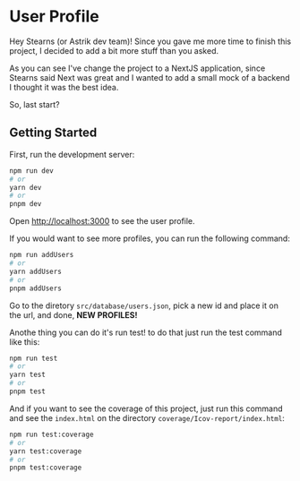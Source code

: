 # User Profile

Hey Stearns (or Astrik dev team)! Since you gave me more time to finish this project, I decided to add a bit more stuff than you asked.

As you can see I've change the project to a NextJS application, since Stearns said Next was great and I wanted to add a small mock of a backend I thought it was the best idea.

So, last start?

## Getting Started

First, run the development server:

```bash
npm run dev
# or
yarn dev
# or
pnpm dev
```

Open [http://localhost:3000](http://localhost:3000) to see the user profile.

If you would want to see more profiles, you can run the following command:

```bash
npm run addUsers
# or
yarn addUsers
# or
pnpm addUsers
```

Go to the diretory `src/database/users.json`, pick a new id and place it on the url, and done, **NEW PROFILES!**

Anothe thing you can do it's run test! to do that just run the test command like this:

```bash
npm run test
# or
yarn test
# or
pnpm test
```

And if you want to see the coverage of this project, just run this command and see the `index.html` on the directory `coverage/Icov-report/index.html`:

```bash
npm run test:coverage
# or
yarn test:coverage
# or
pnpm test:coverage
```
